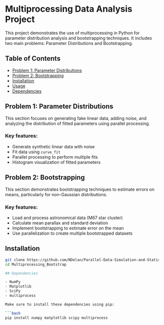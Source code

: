 # Multiprocessing Data Analysis Project

This project demonstrates the use of multiprocessing in Python for parameter distribution analysis and bootstrapping techniques. It includes two main problems: Parameter Distributions and Bootstrapping.

## Table of Contents
- [Problem 1: Parameter Distributions](#problem-1-parameter-distributions)
- [Problem 2: Bootstrapping](#problem-2-bootstrapping)
- [Installation](#installation)
- [Usage](#usage)
- [Dependencies](#dependencies)

## Problem 1: Parameter Distributions

This section focuses on generating fake linear data, adding noise, and analyzing the distribution of fitted parameters using parallel processing.

### Key features:
- Generate synthetic linear data with noise
- Fit data using `curve_fit`
- Parallel processing to perform multiple fits
- Histogram visualization of fitted parameters

## Problem 2: Bootstrapping

This section demonstrates bootstrapping techniques to estimate errors on means, particularly for non-Gaussian distributions.

### Key features:
- Load and process astronomical data (M67 star cluster)
- Calculate mean parallax and standard deviation
- Implement bootstrapping to estimate error on the mean
- Use parallelization to create multiple bootstrapped datasets

## Installation

```bash
git clone https://github.com/NDelan/Parallel-Data-Simulation-and-Statistical-Analysis.git
cd Multiprocessing_Bootstrap

## Dependencies

- NumPy
- Matplotlib
- SciPy
- multiprocess

Make sure to install these dependencies using pip:

```bash
pip install numpy matplotlib scipy multiprocess
